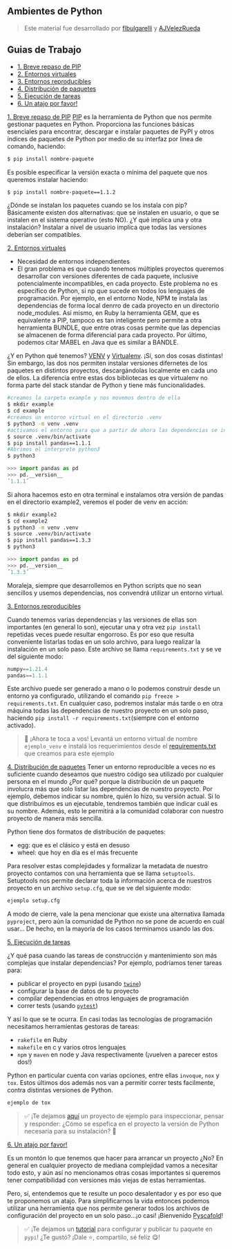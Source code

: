 ## Ambientes de Python
> Este material fue desarrollado por [flbulgarelli](https://github.com/flbulgarelli) y [AJVelezRueda](https://github.com/AJVelezRueda)

## Guias de Trabajo
  * [1. Breve repaso de PIP](#1-pip)
  * [2. Entornos virtuales](#2-venv)
  * [3. Entornos reproducibles](#3-entornos-reproducibles)
  * [4. Distribución de paquetes](#4-distribucion-paquetes)
  * [5. Ejecución de tareas](#5-tox)
  * [6. Un atajo por favor!](#6-pyscafold)


[1. Breve repaso de PIP](#1-pip)
[PIP](https://packaging.python.org/guides/tool-recommendations/) es la herramienta de Python que nos permite gestionar paquetes en Python. Proporciona las funciones básicas esenciales para encontrar, descargar e instalar paquetes de PyPI y otros índices de paquetes de Python por medio de su interfaz por linea de comando, haciendo:

```bash
$ pip install nombre-paquete
```

Es posible especificar la versión exacta o mínima del paquete que nos queremos instalar haciendo: 

```bash
$ pip install nombre-paquete==1.1.2
```

¿Dónde se instalan los paquetes cuando se los instala con pip? Básicamente existen dos alternativas: que se instalen en  usuario, o que se instalen en el sistema operativo (esto NO). ¿Y qué implica una y otra instalación? Instalar a nivel de usuario implica que todas las versiones deberían ser compatibles.

[2. Entornos virtuales](#2-venv)

- Necesidad de entornos independientes
- El gran problema es que cuando tenemos múltiples proyectos queremos desarrollar con versiones diferentes de cada paquete, inclusive potencialmente incompatibles, en cada proyecto. Este problema no es específico de Python, si np que sucede en todos los lenguajes de programación. Por ejemplo, en el entorno Node, NPM te instala las dependencias de forma local denrro de cada proyecto en un directorio node_modules. Así mismo, en Ruby la herramienta GEM, que es equivalente a PIP, tampoco es tan inteligente pero permite a otra herramienta BUNDLE, que entre otras cosas permite que las depencias se almacenen de forma diferencial para cada proyecto. Por último, podemos citar MABEL en Java que es similar a BANDLE.

¿Y en Python qué tenemos? [VENV](https://docs.python.org/3/library/venv.html) y [Virtualenv](https://virtualenv.pypa.io/en/latest/).  ¡Sí, son dos cosas distintas! Sin embargo, las dos nos permiten instalar versiones difernetes de los paquetes en distintos proyectos, descargándolas localmente en cada uno de ellos. La diferencia entre estas dos bibliotecas es que virtualenv no forma parte del stack standar de Python y tiene más funcionalidades. 

```bash
#creamos la carpeta example y nos movemos dentro de ella
$ mkdir example
$ cd example
#creamos un entorno virtual en el directorio .venv
$ python3 -m venv .venv 
#activamos el entorno para que a partir de ahora las dependencias se instalen dentro de .venv
$ source .venv/bin/activate
$ pip install pandas==1.1.1
#Abrimos el interprete python3
$ python3
```
```python
>>> import pandas as pd
>>> pd.__version__
´1.1.1´
```

Si ahora hacemos esto en otra terminal e instalamos otra versión de pandas en el directorio example2, veremos el poder de venv en acción:

```bash
$ mkdir example2
$ cd example2
$ python3 -m venv .venv 
$ source .venv/bin/activate
$ pip install pandas==1.3.3
$ python3
```
```python
>>> import pandas as pd
>>> pd.__version__
´1.3.3´
```

Moraleja, siempre que desarrollemos en Python scripts que no sean sencillos y usemos dependencias, nos convendrá utilizar un entorno virtual.

[3. Entornos reproducibles](#3-entornos-reproducibles)

Cuando tenemos varias dependencias y las versiones de ellas son importantes (en general lo son), ejecutar una y otra vez `pip install` repetidas veces puede resultar engorroso. Es por eso que resulta conveniente listarlas todas en un solo archivo, para luego realizar la instalación en un solo paso. Este archivo se llama `requirements.txt` y se ve del siguiente modo:

```python
numpy==1.21.4
pandas==1.1.1
```
Este archivo puede ser generado a mano o lo podemos construir desde un entorno ya configurado, utilizando el comando `pip freeze > requirements.txt`. En cualquier caso, podremos instalar más tarde o en otra máquina todas las dependencias de nuestro proyecto en un solo paso, haciendo `pip install -r requirements.txt`(siempre con el entorno activado). 

>
> 🤖  ¡Ahora te toca a vos! Levantá un entorno virtual de nombre `ejemplo_venv` e instalá los requerimientos desde el [requirements.txt](https://github.com/AJVelezRueda/ejemplo_venv_requirements) que creamos para este ejemplo
>


[4. Distribución de paquetes](#4-distribucion-paquetes)
Tener un entorno reproducible a veces no es suficiente cuando deseamos que nuestro código sea utilizado por cualquier persona en el mundo ¿Por qué? porque la distribución de un paquete involucra más que solo listar las dependencias de nuestro proyecto.  Por ejemplo, debemos indicar su nombre, quién lo hizo, su versión actual. Si lo que distribuímos es un ejecutable, tendremos también que indicar cuál es su nombre. Además, esto le permitirá a la comunidad colaborar con nuestro proyecto de manera más sencilla. 

Python tiene dos formatos de distribución de paquetes:
- egg: que es el clásico y está en desuso
- wheel: que hoy en día es el más frecuente

Para resolver estas complejidades y formalizar la metadata de nuestro proyecto contamos con una herramienta que se llama `setuptools`. Setuptools nos permite declarar toda la información acerca de nuestros proyecto en un archivo `setup.cfg`, que se ve del siguiente modo:

```python
ejemplo setup.cfg
```

A modo de cierre, vale la pena mencionar que existe una alternativa llamada `pyproject`, pero aún la comunidad de Python no se pone de acuerdo en cuál usar... De hecho, en la mayoría de los casos terminamos usando las dos. 

[5. Ejecución de tareas](#5-tox)

¿Y qué pasa cuando las tareas de construcción y mantenimiento son más complejas que instalar dependencias? Por ejemplo, podríamos tener tareas para:
- publicar el proyecto en pypi (usando [`twine`](https://pypi.org/project/twine/))
- configurar la base de datos de tu proyecto
- compilar dependencias en otros lenguajes de programación
- correr tests (usando [`pytest`](https://docs.pytest.org/en/6.2.x/))

Y así lo que se te ocurra. En casi todas las tecnologías de programación necesitamos herramientas gestoras de tareas:
- `rakefile` en Ruby
- `makefile` en c y varios otros lenguajes
- `npm` y `maven` en node y Java respectivamente (¡vuelven a parecer estos dos!)

Python en particular cuenta con varias opciones, entre ellas `invoque`, `nox` y `tox`. Estos últimos dos además nos van a permitir correr tests facilmente, contra distintas versiones de Python.

```python
ejemplo de tox
```

>
>✅ ¡Te dejamos [aquí](https://github.com/AJVelezRueda/ejemplo_setuptools_tox) un proyecto de ejemplo para inspeccionar, pensar y responder:
>  ¿Cómo se espefica en el proyecto la versión de Python necesaria para su instalación? 🤔 
>  
> 


[6. Un atajo por favor!](#6-pyscafold)

Es un montón lo que tenemos que hacer para arrancar un proyecto ¿No? En general en cualquier proyecto de mediana complejidad vamos a necesitar todo esto, y aún así no mencionamos otras cosas importantes si queremos tener compatibilidad con versiones más viejas de estas herramientas. 

Pero, sí, entendemos que te resulte un poco desalentador y es por eso que te proponemos un atajo. Para simplificarnos la vida entonces podemos utilizar una herramienta que nos permite generar todos los archivos de configuración del proyecto en un solo paso...¡o casi! ¡Bienvenido [Pyscafold](https://pypi.org/project/PyScaffold/)!

>
> ✅ ¡Te dejamos un [tutorial](https://gist.github.com/flbulgarelli/634973631c7c0f668b5100f09226eb8c) para configurar y publicar tu paquete en `pypi`! ¿Te gustó? ¡Dale ⭐️, compartilo, sé feliz 😋!
>